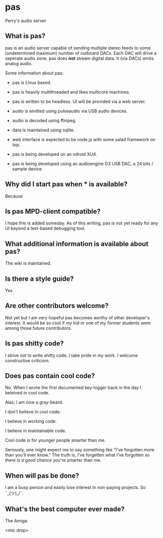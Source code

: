 # pas
Perry's audio server

## What is pas?

pas is an audio server capable of sending multiple stereo feeds to some (undetermined maximum) number of outboard DACs. Each DAC will drive a seperate audio zone. pas does **not** stream digital data. It (via DACs) emits analog audio.

Some information about pas:
- pas is Linux based.
- pas is heavily multithreaded and likes multicore machines.
- pas is written to be headless. UI will be provided via a web server.
- audio is emitted using pulseaudio via USB audio devices.
- audio is decoded using ffmpeg.
- data is maintained using sqlite.
- web interface is expected to be node.js with some salad framework on top.

- pas is being developed on an odroid XU4.
- pas is being developed using an audioengine D3 USB DAC, a 24 bits / sample device.

## Why did I start pas when * is available?

Because

## Is pas MPD-client compatible?

I hope this is added someday. As of this writing, pas is not yet ready for any UI beyond a text-based debugging tool.

## What additional information is available about pas?

The wiki is maintained.

## Is there a style guide?

Yes

## Are other contributors welcome?

Not yet but I am very hopeful pas becomes worthy of other developer's interest. It would be so cool if my kid or one of my former students were among those future contributors.

## Is pas shitty code?

I strive not to write shitty code. I take pride in my work. I welcome constructive criticism.

## Does pas contain cool code?

No. When I wrote the first documented key-logger back in the day I beleived in cool code.

Alas, I am now a gray-beard. 

I don't believe in cool code. 

I believe in working code.

I believe in maintainable code. 

Cool code is for younger people smarter than me.

Seriously, one might expect me to say something like "I've forgotten more than you'll ever know." The truth is, I've forgetten what I've forgotten so there *is a good chance* you're smarter than me.

## When will pas be done?

I am a busy person and easily lose interest in non-paying projects. So ¯\_(ツ)_/¯.

## What's the best computer ever made?

The Amiga.

\<mic drop>
